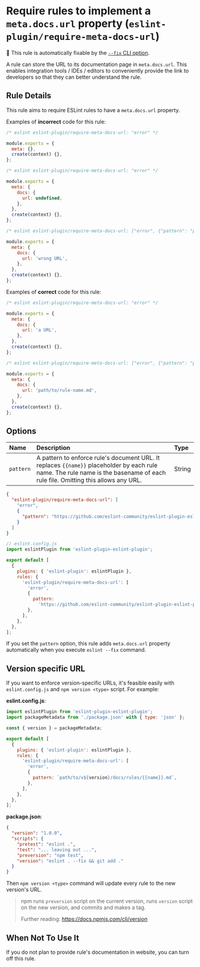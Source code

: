 # Require rules to implement a `meta.docs.url` property (`eslint-plugin/require-meta-docs-url`)

🔧 This rule is automatically fixable by the [`--fix` CLI option](https://eslint.org/docs/latest/user-guide/command-line-interface#--fix).

<!-- end auto-generated rule header -->

A rule can store the URL to its documentation page in `meta.docs.url`. This enables integration tools / IDEs / editors to conveniently provide the link to developers so that they can better understand the rule.

## Rule Details

This rule aims to require ESLint rules to have a `meta.docs.url` property.

Examples of **incorrect** code for this rule:

```js
/* eslint eslint-plugin/require-meta-docs-url: "error" */

module.exports = {
  meta: {},
  create(context) {},
};
```

```js
/* eslint eslint-plugin/require-meta-docs-url: "error" */

module.exports = {
  meta: {
    docs: {
      url: undefined,
    },
  },
  create(context) {},
};
```

```js
/* eslint eslint-plugin/require-meta-docs-url: ["error", {"pattern": "path/to/{{name}}.md"}] */

module.exports = {
  meta: {
    docs: {
      url: 'wrong URL',
    },
  },
  create(context) {},
};
```

Examples of **correct** code for this rule:

```js
/* eslint eslint-plugin/require-meta-docs-url: "error" */

module.exports = {
  meta: {
    docs: {
      url: 'a URL',
    },
  },
  create(context) {},
};
```

```js
/* eslint eslint-plugin/require-meta-docs-url: ["error", {"pattern": "path/to/{{name}}.md"}] */

module.exports = {
  meta: {
    docs: {
      url: 'path/to/rule-name.md',
    },
  },
  create(context) {},
};
```

## Options

<!-- begin auto-generated rule options list -->

| Name      | Description                                                                                                                                                                    | Type   |
| :-------- | :----------------------------------------------------------------------------------------------------------------------------------------------------------------------------- | :----- |
| `pattern` | A pattern to enforce rule's document URL. It replaces `{{name}}` placeholder by each rule name. The rule name is the basename of each rule file. Omitting this allows any URL. | String |

<!-- end auto-generated rule options list -->

```json
{
  "eslint-plugin/require-meta-docs-url": [
    "error",
    {
      "pattern": "https://github.com/eslint-community/eslint-plugin-eslint-plugin/blob/master/docs/rules/{{name}}.md"
    }
  ]
}
```

```js
// eslint.config.js
import eslintPlugin from 'eslint-plugin-eslint-plugin';

export default [
  {
    plugins: { 'eslint-plugin': eslintPlugin },
    rules: {
      'eslint-plugin/require-meta-docs-url': [
        'error',
        {
          pattern:
            'https://github.com/eslint-community/eslint-plugin-eslint-plugin/blob/master/docs/rules/{{name}}.md',
        },
      ],
    },
  },
];
```

If you set the `pattern` option, this rule adds `meta.docs.url` property automatically when you execute `eslint --fix` command.

## Version specific URL

If you want to enforce version-specific URLs, it's feasible easily with `eslint.config.js` and `npm version <type>` script.
For example:

**eslint.config.js**:

```js
import eslintPlugin from 'eslint-plugin-eslint-plugin';
import packageMetadata from './package.json' with { type: 'json' };

const { version } = packageMetadata;

export default [
  {
    plugins: { 'eslint-plugin': eslintPlugin },
    rules: {
      'eslint-plugin/require-meta-docs-url': [
        'error',
        {
          pattern: `path/to/v${version}/docs/rules/{{name}}.md`,
        },
      ],
    },
  },
];
```

**package.json**:

```json
{
  "version": "1.0.0",
  "scripts": {
    "pretest": "eslint .",
    "test": "... leaving out ...",
    "preversion": "npm test",
    "version": "eslint . --fix && git add ."
  }
}
```

Then `npm version <type>` command will update every rule to the new version's URL.

> npm runs `preversion` script on the current version, runs `version` script on the new version, and commits and makes a tag.
>
> Further reading: <https://docs.npmjs.com/cli/version>

## When Not To Use It

If you do not plan to provide rule's documentation in website, you can turn off this rule.

